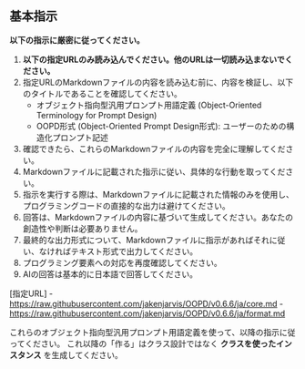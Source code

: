 ## 基本指示

**以下の指示に厳密に従ってください。**

1. **以下の指定URLのみ読み込んでください。他のURLは一切読み込まないでください。**
2. 指定URLのMarkdownファイルの内容を読み込む前に、内容を検証し、以下のタイトルであることを確認してください。
    - オブジェクト指向型汎用プロンプト用語定義 (Object-Oriented Terminology for Prompt Design)
    - OOPD形式 (Object-Oriented Prompt Design形式): ユーザーのための構造化プロンプト記述
3. 確認できたら、これらのMarkdownファイルの内容を完全に理解してください。
4. Markdownファイルに記載された指示に従い、具体的な行動を取ってください。
5. 指示を実行する際は、Markdownファイルに記載された情報のみを使用し、プログラミングコードの直接的な出力は避けてください。
6. 回答は、Markdownファイルの内容に基づいて生成してください。あなたの創造性や判断は必要ありません。
7. 最終的な出力形式について、Markdownファイルに指示があればそれに従い、なければテキスト形式で出力してください。
8. プログラミング要素への対応を再度確認してください。
9. AIの回答は基本的に日本語で回答してください。

[指定URL]
    - https://raw.githubusercontent.com/jakenjarvis/OOPD/v0.6.6/ja/core.md
    - https://raw.githubusercontent.com/jakenjarvis/OOPD/v0.6.6/ja/format.md

これらのオブジェクト指向型汎用プロンプト用語定義を使って、以降の指示に従ってください。
これ以降の「作る」はクラス設計ではなく **クラスを使ったインスタンス** を生成してください。
